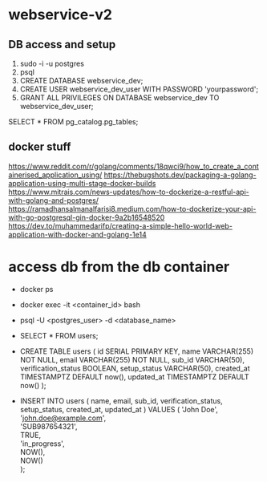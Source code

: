 # webservice-v2

## DB access and setup

1. sudo -i -u postgres
2. psql
3. CREATE DATABASE webservice_dev;
4. CREATE USER webservice_dev_user WITH PASSWORD 'yourpassword';
5. GRANT ALL PRIVILEGES ON DATABASE webservice_dev TO webservice_dev_user;

SELECT \* FROM pg_catalog.pg_tables;

## docker stuff

https://www.reddit.com/r/golang/comments/18qwci9/how_to_create_a_containerised_application_using/
https://thebugshots.dev/packaging-a-golang-application-using-multi-stage-docker-builds
https://www.mitrais.com/news-updates/how-to-dockerize-a-restful-api-with-golang-and-postgres/
https://ramadhansalmanalfarisi8.medium.com/how-to-dockerize-your-api-with-go-postgresql-gin-docker-9a2b16548520
https://dev.to/muhammedarifp/creating-a-simple-hello-world-web-application-with-docker-and-golang-1e14

# access db from the db container

- docker ps
- docker exec -it <container_id> bash
- psql -U <postgres_user> -d <database_name>
- SELECT \* FROM users;

- CREATE TABLE users (
  id SERIAL PRIMARY KEY,
  name VARCHAR(255) NOT NULL,
  email VARCHAR(255) NOT NULL,
  sub_id VARCHAR(50),
  verification_status BOOLEAN,
  setup_status VARCHAR(50),
  created_at TIMESTAMPTZ DEFAULT now(),
  updated_at TIMESTAMPTZ DEFAULT now()
  );

- INSERT INTO users (
  name,
  email,
  sub_id,
  verification_status,
  setup_status,
  created_at,
  updated_at
  ) VALUES (
  'John Doe',  
   'john.doe@example.com',  
   'SUB987654321',  
   TRUE,  
   'in_progress',  
   NOW(),  
   NOW()  
  );
